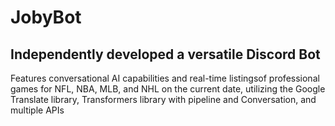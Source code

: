 # JobyBot
## Independently developed a versatile Discord Bot
Features conversational AI capabilities and real-time listingsof professional games for NFL, NBA, MLB, and NHL on the current date, utilizing the Google Translate library,
Transformers library with pipeline and Conversation, and multiple APIs
